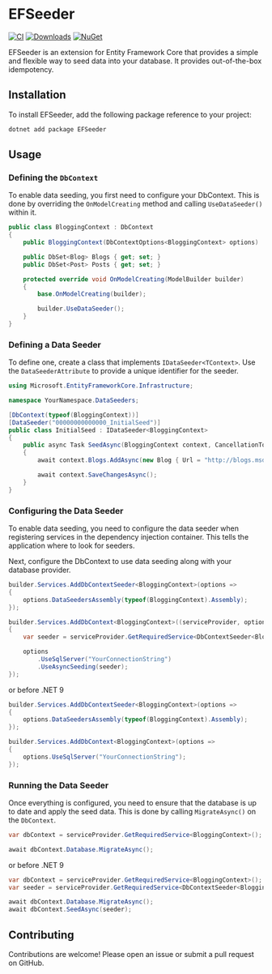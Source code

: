 # EFSeeder

[![CI](https://github.com/PampaLabs/EFSeeder/actions/workflows/ci.yml/badge.svg)](https://github.com/PampaLabs/EFSeeder/actions/workflows/ci.yml)
[![Downloads](https://img.shields.io/nuget/dt/EFSeeder)](https://www.nuget.org/stats/packages/EFSeeder?groupby=Version)
[![NuGet](https://img.shields.io/nuget/v/EFSeeder)](https://www.nuget.org/packages/EFSeeder/)

EFSeeder is an extension for Entity Framework Core that provides a simple and flexible way to seed data into your database. It provides out-of-the-box idempotency.

## Installation

To install EFSeeder, add the following package reference to your project:

```bash
dotnet add package EFSeeder
```

## Usage

### Defining the `DbContext`

To enable data seeding, you first need to configure your DbContext. This is done by overriding the `OnModelCreating` method and calling `UseDataSeeder()` within it.

```csharp
public class BloggingContext : DbContext
{
    public BloggingContext(DbContextOptions<BloggingContext> options) : base(options) { }

    public DbSet<Blog> Blogs { get; set; }
    public DbSet<Post> Posts { get; set; }

    protected override void OnModelCreating(ModelBuilder builder)
    {
        base.OnModelCreating(builder);

        builder.UseDataSeeder();
    }
}
```

### Defining a Data Seeder

To define one, create a class that implements `IDataSeeder<TContext>`. Use the `DataSeederAttribute` to provide a unique identifier for the seeder.

```csharp
using Microsoft.EntityFrameworkCore.Infrastructure;

namespace YourNamespace.DataSeeders;

[DbContext(typeof(BloggingContext))]
[DataSeeder("00000000000000_InitialSeed")]
public class InitialSeed : IDataSeeder<BloggingContext>
{
    public async Task SeedAsync(BloggingContext context, CancellationToken cancellationToken = default)
    {
        await context.Blogs.AddAsync(new Blog { Url = "http://blogs.msdn.com/adonet" });

        await context.SaveChangesAsync();
    }
}
```

### Configuring the Data Seeder

To enable data seeding, you need to configure the data seeder when registering services in the dependency injection container. This tells the application where to look for seeders.

Next, configure the DbContext to use data seeding along with your database provider.

```csharp
builder.Services.AddDbContextSeeder<BloggingContext>(options =>
{
    options.DataSeedersAssembly(typeof(BloggingContext).Assembly);
});

builder.Services.AddDbContext<BloggingContext>((serviceProvider, options) =>
{
    var seeder = serviceProvider.GetRequiredService<DbContextSeeder<BloggingContext>>();

    options
        .UseSqlServer("YourConnectionString")
        .UseAsyncSeeding(seeder);
});
```

or before .NET 9

```csharp
builder.Services.AddDbContextSeeder<BloggingContext>(options =>
{
    options.DataSeedersAssembly(typeof(BloggingContext).Assembly);
});

builder.Services.AddDbContext<BloggingContext>(options =>
{
    options.UseSqlServer("YourConnectionString");
});
```

### Running the Data Seeder

Once everything is configured, you need to ensure that the database is up to date and apply the seed data. This is done by calling `MigrateAsync()` on the `DbContext`.

```csharp
var dbContext = serviceProvider.GetRequiredService<BloggingContext>();

await dbContext.Database.MigrateAsync();
```

or before .NET 9

```csharp
var dbContext = serviceProvider.GetRequiredService<BloggingContext>();
var seeder = serviceProvider.GetRequiredService<DbContextSeeder<BloggingContext>>();

await dbContext.Database.MigrateAsync();
await dbContext.SeedAsync(seeder);
```

## Contributing

Contributions are welcome! Please open an issue or submit a pull request on GitHub.
